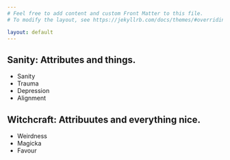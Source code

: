```yaml
---
# Feel free to add content and custom Front Matter to this file.
# To modify the layout, see https://jekyllrb.com/docs/themes/#overriding-theme-defaults

layout: default
---
```

## Sanity: Attributes and things.

- Sanity
- Trauma
- Depression
- Alignment

## Witchcraft: Attribuutes and everything nice.
- Weirdness
- Magicka
- Favour